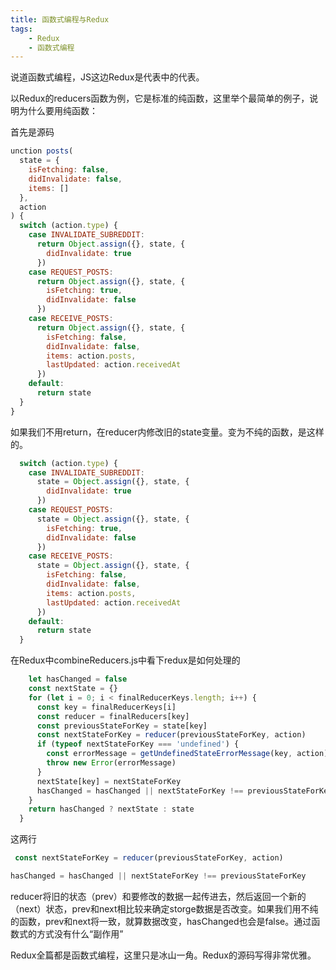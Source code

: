 ```yaml
---
title: 函数式编程与Redux
tags: 
	- Redux 
	- 函数式编程
---
```


说道函数式编程，JS这边Redux是代表中的代表。

以Redux的reducers函数为例，它是标准的纯函数，这里举个最简单的例子，说明为什么要用纯函数：

首先是源码
```javascript
unction posts(
  state = {
    isFetching: false,
    didInvalidate: false,
    items: []
  },
  action
) {
  switch (action.type) {
    case INVALIDATE_SUBREDDIT:
      return Object.assign({}, state, {
        didInvalidate: true
      })
    case REQUEST_POSTS:
      return Object.assign({}, state, {
        isFetching: true,
        didInvalidate: false
      })
    case RECEIVE_POSTS:
      return Object.assign({}, state, {
        isFetching: false,
        didInvalidate: false,
        items: action.posts,
        lastUpdated: action.receivedAt
      })
    default:
      return state
  }
}
```
如果我们不用return，在reducer内修改旧的state变量。变为不纯的函数，是这样的。

<!-- more -->

```javascript
  switch (action.type) {
    case INVALIDATE_SUBREDDIT:
      state = Object.assign({}, state, {
        didInvalidate: true
      })
    case REQUEST_POSTS:
      state = Object.assign({}, state, {
        isFetching: true,
        didInvalidate: false
      })
    case RECEIVE_POSTS:
      state = Object.assign({}, state, {
        isFetching: false,
        didInvalidate: false,
        items: action.posts,
        lastUpdated: action.receivedAt
      })
    default:
      return state
  }

```
在Redux中combineReducers.js中看下redux是如何处理的
```javascript
    let hasChanged = false
    const nextState = {}
    for (let i = 0; i < finalReducerKeys.length; i++) {
      const key = finalReducerKeys[i]
      const reducer = finalReducers[key]
      const previousStateForKey = state[key]
      const nextStateForKey = reducer(previousStateForKey, action)
      if (typeof nextStateForKey === 'undefined') {
        const errorMessage = getUndefinedStateErrorMessage(key, action)
        throw new Error(errorMessage)
      }
      nextState[key] = nextStateForKey
      hasChanged = hasChanged || nextStateForKey !== previousStateForKey
    }
    return hasChanged ? nextState : state
  }
```
这两行
```javascript
 const nextStateForKey = reducer(previousStateForKey, action)
```
```javascript
hasChanged = hasChanged || nextStateForKey !== previousStateForKey
```

reducer将旧的状态（prev）和要修改的数据一起传进去，然后返回一个新的（next）状态，prev和next相比较来确定storge数据是否改变。如果我们用不纯的函数，prev和next将一致，就算数据改变，hasChanged也会是false。通过函数式的方式没有什么“副作用”

Redux全篇都是函数式编程，这里只是冰山一角。Redux的源码写得非常优雅。